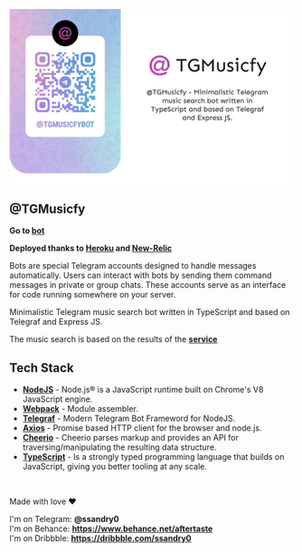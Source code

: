 ![Logo](md/nnn.png "Logo")

## @TGMusicfy

**Go to [bot]**

**Deployed thanks to [Heroku] and [New-Relic]**

Bots are special Telegram accounts designed to handle messages automatically. Users can interact with bots by sending them command messages in private or group chats. These accounts serve as an interface for code running somewhere on your server.

Minimalistic Telegram music search bot written in TypeScript and based on Telegraf and Express JS.

The music search is based on the results of the **[service]**

## Tech Stack

- **[NodeJS]** - Node.js® is a JavaScript runtime built on Chrome's V8 JavaScript engine.
- **[Webpack]** - Module assembler.
- **[Telegraf]** - Modern Telegram Bot Frameword for NodeJS.
- **[Axios]** - Promise based HTTP client for the browser and node.js.
- **[Cheerio]** - Cheerio parses markup and provides an API for traversing/manipulating the resulting data structure.
- **[TypeScript]** - Is a strongly typed programming language that builds on JavaScript, giving you better tooling at any scale.

<br />

Made with love ❤️

I'm on Telegram: **@ssandry0** \
I'm on Behance: **https://www.behance.net/aftertaste** \
I'm on Dribbble: **https://dribbble.com/ssandry0**

[nodejs]: https://nodejs.org/en/
[telegraf]: https://telegraf.js.org/v3#/
[heroku]: https://dashboard.heroku.com/
[new-relic]: https://newrelic.com/
[axios]: https://newrelic.com/
[webpack]: https://webpack.js.org/
[service]: https://downloadmusicvk.ru/
[cheerio]: https://www.npmjs.com/package/cheerio
[typescript]: https://www.typescriptlang.org/
[expressjs]: https://www.typescriptlang.org/
[bot]: https://t.me/TGMusicfyBot
